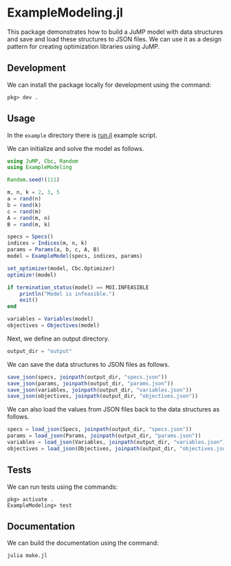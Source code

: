 # ExampleModeling.jl
This package demonstrates how to build a JuMP model with data structures and save and load these structures to JSON files. We can use it as a design pattern for creating optimization libraries using JuMP.

## Development
We can install the package locally for development using the command:
```
pkg> dev .
```

## Usage
In the `example` directory there is [run.jl](examples/runl.jl) example script. 

We can initialize and solve the model as follows.
```julia
using JuMP, Cbc, Random
using ExampleModeling

Random.seed!(111)

m, n, k = 2, 3, 5
a = rand(n)
b = rand(k)
c = rand(m)
A = rand(m, n)
B = rand(m, k)

specs = Specs()
indices = Indices(m, n, k)
params = Params(a, b, c, A, B)
model = ExampleModel(specs, indices, params)

set_optimizer(model, Cbc.Optimizer)
optimize!(model)

if termination_status(model) == MOI.INFEASIBLE
    println("Model is infeasible.")
    exit()
end

variables = Variables(model)
objectives = Objectives(model)
```

Next, we define an output directory.
```julia
output_dir = "output"
```

We can save the data structures to JSON files as follows.
```julia
save_json(specs, joinpath(output_dir, "specs.json"))
save_json(params, joinpath(output_dir, "params.json"))
save_json(variables, joinpath(output_dir, "variables.json"))
save_json(objectives, joinpath(output_dir, "objectives.json"))
```

We can also load the values from JSON files back to the data structures as follows.
```julia
specs = load_json(Specs, joinpath(output_dir, "specs.json"))
params = load_json(Params, joinpath(output_dir, "params.json"))
variables = load_json(Variables, joinpath(output_dir, "variables.json"))
objectives = load_json(Objectives, joinpath(output_dir, "objectives.json"))
```

## Tests
We can run tests using the commands:
```
pkg> activate .
ExampleModeling> test
```

## Documentation
We can build the documentation using the command:
```bash
julia make.jl
```
